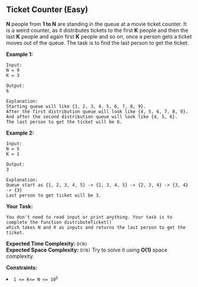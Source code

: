 ## Ticket Counter (Easy)
**N** people from **1 to N** are standing in the queue at a movie ticket counter. It is a weird counter, as it distributes tickets to the first **K** people and then the last **K** people and again first **K** people and so on, once a person gets a ticket moves out of the queue. The task is to find the last person to get the ticket.

**Example 1:**
```
Input:
N = 9
K = 3

Output:
6

Explanation:
Starting queue will like {1, 2, 3, 4, 5, 6, 7, 8, 9}.
After the first distribution queue will look like {4, 5, 6, 7, 8, 9}. 
And after the second distribution queue will look like {4, 5, 6}. 
The last person to get the ticket will be 6.
```

**Example 2:**
```
Input:
N = 5
K = 1

Output:
3

Explanation:
Queue start as {1, 2, 3, 4, 5} -> {2, 3, 4, 5} -> {2, 3, 4} -> {3, 4} -> {3}
Last person to get ticket will be 3.
```

**Your Task:**
```
You don't need to read input or print anything. Your task is to complete the function distributeTicket() 
which takes N and K as inputs and returns the last person to get the ticket.
```

**Expected Time Complexity:** ```O(N)```<br>
**Expected Space Complexity:** ```O(N)```
Try to solve it using **O(1)** space complexity.

**Constraints:**
<li><code>1 <= K<= N <= 10<sup>5</sup></code></li>